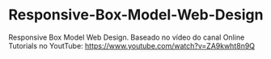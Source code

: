 # Responsive-Box-Model-Web-Design
Responsive Box Model Web Design. Baseado no vídeo do canal Online Tutorials no YoutTube: https://www.youtube.com/watch?v=ZA9kwht8n9Q
